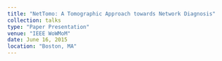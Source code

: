```yaml
---
title: "NetTomo: A Tomographic Approach towards Network Diagnosis"
collection: talks
type: "Paper Presentation"
venue: "IEEE WoWMoM"
date: June 16, 2015
location: "Boston, MA"
---
```


